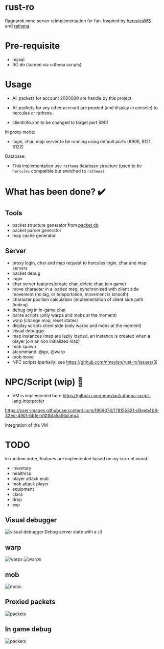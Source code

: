 # rust-ro
Ragnarok mmo server reimplementation for fun. Inspired by [herculesWS](https://github.com/HerculesWS/Hercules) and [rathena](https://github.com/rathena/rathena)

# Pre-requisite
- mysql
- RO db (loaded via rathena scripts)

# Usage
- All packets for account 2000000 are handle by this project.
- All packets for any other account are proxied (and display in console) to hercules or rathena.


- clientinfo.xml to be changed to target port 6901

In proxy mode:
- login, char, map server to be running using default ports (6900, 6121, 6122)

Database:
- This implementation use `rathena` database structure (used to be `hercules` compatible but switched to `rathena`)

# What has been done? ✔️
## Tools
- packet structure generator from [packet db](https://github.com/nmeylan/rust-ro/blob/master/tools/packets/packets_db)
- packet parser generator
- map cache generator
## Server
- proxy login, char and map request to hercules login, char and map servers
- packet debug
- login
- char server features(create char, delete char, join game)
- move character in a loaded map, synchronized with client side movement (no lag, or teleportation, movement is smooth)
- character position calculation (implementation of client side path finding)
- debug log in in-game chat 
- parse scripts (only warps and mobs at the moment)
- warp (change map, reset states)
- display scripts client side (only warps and mobs at the moment)
- visual debugger
- map instances (map are lazily loaded, an instance is created when a player join an non initialized map)
- mob spawn
- atcommand: @go, @warp
- mob move
- NPC scripts (partially: see https://github.com/nmeylan/rust-ro/issues/3)

# NPC/Script (wip) 👷
- VM is implemented here https://github.com/nmeylan/rathena-script-lang-interpreter


https://user-images.githubusercontent.com/1909074/178155321-d3eeb4b8-32ed-4901-bbfe-b101b1a5a56d.mp4

Integration of the VM

# TODO
in random order, features are implemented based on my current mood.
- inventory
- health/sp
- player attack mob
- mob attack player
- equipment
- class
- drop
- exp

## Visual debugger
![visual-debugger](img/visual_debugger.PNG)
Debug server state with a UI


## warp
![warps](img/warp_spawn.PNG)
![warps](img/warp.PNG)

## mob
![mobs](img/mob_spawn.PNG)

## Proxied packets
![packets](img/packet_analyzer.PNG)

## In game debug
![packets](img/in_game_debug.PNG)
